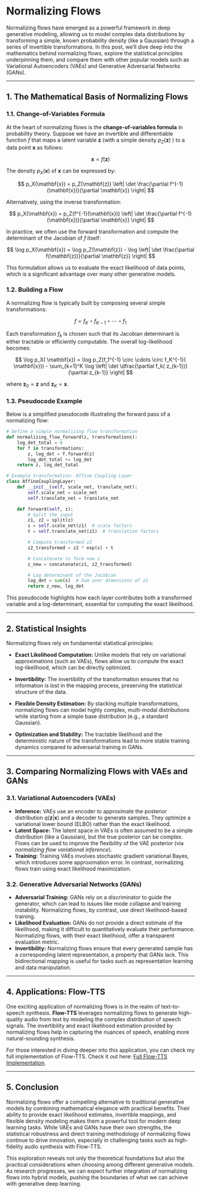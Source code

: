 # Normalizing Flows

Normalizing flows have emerged as a powerful framework in deep generative modeling, allowing us to model complex data distributions by transforming a simple, known probability density (like a Gaussian) through a series of invertible transformations. In this post, we’ll dive deep into the mathematics behind normalizing flows, explore the statistical principles underpinning them, and compare them with other popular models such as Variational Autoencoders (VAEs) and Generative Adversarial Networks (GANs).

---

## 1. The Mathematical Basis of Normalizing Flows

### 1.1. Change-of-Variables Formula

At the heart of normalizing flows is the **change-of-variables formula** in probability theory. Suppose we have an invertible and differentiable function $f$ that maps a latent variable $\mathbf{z}$ (with a simple density $p_Z( \mathbf{z})$ ) to a data point $\mathbf{x}$ as follows:

$$
\mathbf{x} = f(\mathbf{z})
$$

The density $p_X(\mathbf{x})$ of $\mathbf{x}$ can be expressed by:

$$
p_X(\mathbf{x}) = p_Z(\mathbf{z}) \left| \det \frac{\partial f^{-1}(\mathbf{x})}{\partial \mathbf{x}} \right|
$$

Alternatively, using the inverse transformation:

$$
p_X(\mathbf{x}) = p_Z(f^{-1}(\mathbf{x})) \left| \det \frac{\partial f^{-1}(\mathbf{x})}{\partial \mathbf{x}} \right|
$$

In practice, we often use the forward transformation and compute the determinant of the Jacobian of $f$ itself:

$$
\log p_X(\mathbf{x}) = \log p_Z(\mathbf{z}) - \log \left| \det \frac{\partial f(\mathbf{z})}{\partial \mathbf{z}} \right|
$$

This formulation allows us to evaluate the exact likelihood of data points, which is a significant advantage over many other generative models.

### 1.2. Building a Flow

A normalizing flow is typically built by composing several simple transformations:

$$
f = f_K \circ f_{K-1} \circ \cdots \circ f_1
$$

Each transformation $f_k$ is chosen such that its Jacobian determinant is either tractable or efficiently computable. The overall log-likelihood becomes:

$$
\log p_X( \mathbf{x}) = \log p_Z(f_1^{-1} \circ \cdots \circ f_K^{-1}( \mathbf{x})) - \sum_{k=1}^K \log \left| \det \dfrac{\partial f_k( z_{k-1})}{\partial z_{k-1}} \right|
$$

where $\mathbf{z}_0 = \mathbf{z}$ and $\mathbf{z}_K = \mathbf{x}$.

### 1.3. Pseudocode Example

Below is a simplified pseudocode illustrating the forward pass of a normalizing flow:

```python
# Define a simple normalizing flow transformation
def normalizing_flow_forward(z, transformations):
    log_det_total = 0
    for f in transformations:
        z, log_det = f.forward(z)
        log_det_total += log_det
    return z, log_det_total

# Example transformation: Affine Coupling Layer
class AffineCouplingLayer:
    def __init__(self, scale_net, translate_net):
        self.scale_net = scale_net
        self.translate_net = translate_net

    def forward(self, z):
        # Split the input
        z1, z2 = split(z)
        s = self.scale_net(z1)  # scale factors
        t = self.translate_net(z1)  # translation factors

        # Compute transformed z2
        z2_transformed = z2 * exp(s) + t

        # Concatenate to form new z
        z_new = concatenate(z1, z2_transformed)

        # Log determinant of the Jacobian
        log_det = sum(s)  # Sum over dimensions of z2
        return z_new, log_det
```

This pseudocode highlights how each layer contributes both a transformed variable and a log-determinant, essential for computing the exact likelihood.

---

## 2. Statistical Insights

Normalizing flows rely on fundamental statistical principles:

- **Exact Likelihood Computation:** Unlike models that rely on variational approximations (such as VAEs), flows allow us to compute the exact log-likelihood, which can be directly optimized.
  
- **Invertibility:** The invertibility of the transformation ensures that no information is lost in the mapping process, preserving the statistical structure of the data.
  
- **Flexible Density Estimation:** By stacking multiple transformations, normalizing flows can model highly complex, multi-modal distributions while starting from a simple base distribution (e.g., a standard Gaussian).

- **Optimization and Stability:** The tractable likelihood and the deterministic nature of the transformations lead to more stable training dynamics compared to adversarial training in GANs.

---

## 3. Comparing Normalizing Flows with VAEs and GANs

### 3.1. Variational Autoencoders (VAEs)

- **Inference:** VAEs use an encoder to approximate the posterior distribution $q(\mathbf{z}|\mathbf{x})$ and a decoder to generate samples. They optimize a variational lower bound (ELBO) rather than the exact likelihood.
- **Latent Space:** The latent space in VAEs is often assumed to be a simple distribution (like a Gaussian), but the true posterior can be complex. Flows can be used to improve the flexibility of the VAE posterior (via *normalizing flow variational inference*).
- **Training:** Training VAEs involves stochastic gradient variational Bayes, which introduces some approximation error. In contrast, normalizing flows train using exact likelihood maximization.

### 3.2. Generative Adversarial Networks (GANs)

- **Adversarial Training:** GANs rely on a discriminator to guide the generator, which can lead to issues like mode collapse and training instability. Normalizing flows, by contrast, use direct likelihood-based training.
- **Likelihood Evaluation:** GANs do not provide a direct estimate of the likelihood, making it difficult to quantitatively evaluate their performance. Normalizing flows, with their exact likelihood, offer a transparent evaluation metric.
- **Invertibility:** Normalizing flows ensure that every generated sample has a corresponding latent representation, a property that GANs lack. This bidirectional mapping is useful for tasks such as representation learning and data manipulation.

---

## 4. Applications: Flow-TTS

One exciting application of normalizing flows is in the realm of text-to-speech synthesis. **Flow-TTS** leverages normalizing flows to generate high-quality audio from text by modeling the complex distribution of speech signals. The invertibility and exact likelihood estimation provided by normalizing flows help in capturing the nuances of speech, enabling more natural-sounding synthesis.

For those interested in diving deeper into this application, you can check my full implementation of Flow-TTS. Check it out here: [Full Flow-TTS Implementation](https://github.com/RKorzeniowski/FlowTTS/tree/main/Flow-TTS).

---

## 5. Conclusion

Normalizing flows offer a compelling alternative to traditional generative models by combining mathematical elegance with practical benefits. Their ability to provide exact likelihood estimates, invertible mappings, and flexible density modeling makes them a powerful tool for modern deep learning tasks. While VAEs and GANs have their own strengths, the statistical robustness and direct training methodology of normalizing flows continue to drive innovation, especially in challenging tasks such as high-fidelity audio synthesis with Flow-TTS.

This exploration reveals not only the theoretical foundations but also the practical considerations when choosing among different generative models. As research progresses, we can expect further integration of normalizing flows into hybrid models, pushing the boundaries of what we can achieve with generative deep learning.
